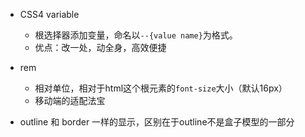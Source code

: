 - CSS4 variable
    - 根选择器添加变量，命名以`--{value name}`为格式。
    - 优点：改一处，动全身，高效便捷

- rem
    - 相对单位，相对于html这个根元素的`font-size`大小（默认16px）
    - 移动端的适配法宝

- outline 和 border 一样的显示，区别在于outline不是盒子模型的一部分